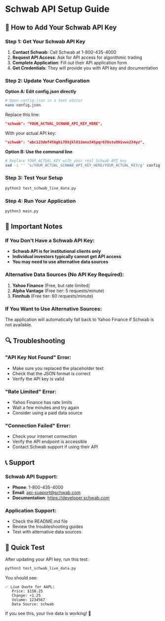 # Schwab API Setup Guide

## 🔧 How to Add Your Schwab API Key

### Step 1: Get Your Schwab API Key
1. **Contact Schwab**: Call Schwab at 1-800-435-4000
2. **Request API Access**: Ask for API access for algorithmic trading
3. **Complete Application**: Fill out their API application form
4. **Get Credentials**: They will provide you with API key and documentation

### Step 2: Update Your Configuration

**Option A: Edit config.json directly**
```bash
# Open config.json in a text editor
nano config.json
```

Replace this line:
```json
"schwab": "YOUR_ACTUAL_SCHWAB_API_KEY_HERE",
```

With your actual API key:
```json
"schwab": "abc123def456ghi789jkl012mno345pqr678stu901vwx234yz",
```

**Option B: Use the command line**
```bash
# Replace YOUR_ACTUAL_KEY with your real Schwab API key
sed -i '' 's/YOUR_ACTUAL_SCHWAB_API_KEY_HERE/YOUR_ACTUAL_KEY/g' config.json
```

### Step 3: Test Your Setup
```bash
python3 test_schwab_live_data.py
```

### Step 4: Run Your Application
```bash
python3 main.py
```

## 🚨 Important Notes

### If You Don't Have a Schwab API Key:
- **Schwab API is for institutional clients only**
- **Individual investors typically cannot get API access**
- **You may need to use alternative data sources**

### Alternative Data Sources (No API Key Required):
1. **Yahoo Finance** (Free, but rate limited)
2. **Alpha Vantage** (Free tier: 5 requests/minute)
3. **Finnhub** (Free tier: 60 requests/minute)

### If You Want to Use Alternative Sources:
The application will automatically fall back to Yahoo Finance if Schwab is not available.

## 🔍 Troubleshooting

### "API Key Not Found" Error:
- Make sure you replaced the placeholder text
- Check that the JSON format is correct
- Verify the API key is valid

### "Rate Limited" Error:
- Yahoo Finance has rate limits
- Wait a few minutes and try again
- Consider using a paid data source

### "Connection Failed" Error:
- Check your internet connection
- Verify the API endpoint is accessible
- Contact Schwab support if using their API

## 📞 Support

### Schwab API Support:
- **Phone**: 1-800-435-4000
- **Email**: api-support@schwab.com
- **Documentation**: https://developer.schwab.com

### Application Support:
- Check the README.md file
- Review the troubleshooting guides
- Test with alternative data sources

## 🎯 Quick Test

After updating your API key, run this test:

```bash
python3 test_schwab_live_data.py
```

You should see:
```
✅ Live Quote for AAPL:
   Price: $150.25
   Change: +1.25
   Volume: 1234567
   Data Source: schwab
```

If you see this, your live data is working! 🎉 